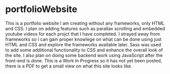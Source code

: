 # portfolioWebsite
This is a portfolio website I am creating without any frameworks, only HTML and CSS. I plan on adding features such as parallax scrolling and embedded youtube videos for each projct that I have completed. I strayed away from frameworks so I can gain proper knowlege on what can be done using just HTML and CSS and explore the frameworks available later. Sass was used to add some additional functionality to CSS and enhance the overall look of the site. I also plan on doing some backend work using JavaScript after the front-end is done. This is a Work In Progress so it has not yet been posted, there is a PDF to get a small view on what this site looks like.
